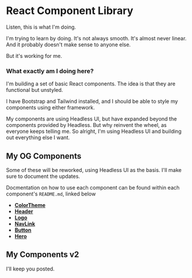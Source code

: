 # React Component Library

Listen, this is what I'm doing.

I'm trying to learn by doing. It's not always smooth. It's almost never linear. And it probably doesn't make sense to anyone else.

But it's working for me.

### What exactly am I doing here?

I'm building a set of basic React components. The idea is that they are functional but unstyled.

I have Bootstrap and Tailwind installed, and I should be able to style my components using either framework.

My components are using Headless UI, but have expanded beyond the components provided by Headless. But why reinvent the wheel, as everyone keeps telling me. So alright, I'm using Headless UI and building out everything else I want.

## My OG Components
Some of these will be reworked, using Headless UI as the basis. I'll make sure to document the updates.

Docmentation on how to use each component can be found within each component's `README.md`, linked below

- **[ColorTheme](src/components/ColorTheme/README.md)**
- **[Header](src/components/Header/README.md)**
- **[Logo](src/components/Logo/README.md)**
- **[NavLink](src/components/NavLink/README.md)**
- **[Button](src/components/Button/README.md)**
- **[Hero](src/components/Hero/README.md)**

## My Components v2
I'll keep you posted.